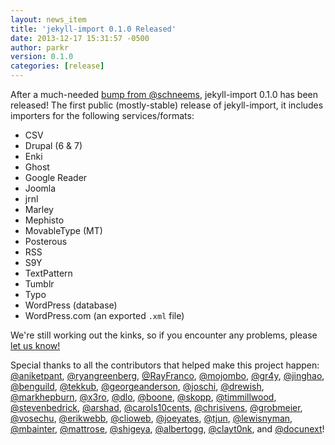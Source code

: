 ```yaml
---
layout: news_item
title: 'jekyll-import 0.1.0 Released'
date: 2013-12-17 15:31:57 -0500
author: parkr
version: 0.1.0
categories: [release]
---
```


After a much-needed [bump from @schneems][], jekyll-import 0.1.0 has been
released! The first public (mostly-stable) release of jekyll-import, it includes
importers for the following services/formats:

- CSV
- Drupal (6 & 7)
- Enki
- Ghost
- Google Reader
- Joomla
- jrnl
- Marley
- Mephisto
- MovableType (MT)
- Posterous
- RSS
- S9Y
- TextPattern
- Tumblr
- Typo
- WordPress (database)
- WordPress.com (an exported `.xml` file)

We're still working out the kinks, so if you encounter any problems, please
[let us know!][]

Special thanks to all the contributors that helped make this project happen:
[@aniketpant](https://github.com/aniketpant),
[@ryangreenberg](https://github.com/ryangreenberg),
[@RayFranco](https://github.com/RayFranco),
[@mojombo](https://github.com/mojombo), [@gr4y](https://github.com/gr4y),
[@jinghao](https://github.com/jinghao),
[@benguild](https://github.com/benguild), [@tekkub](https://github.com/tekkub),
[@georgeanderson](https://github.com/georgeanderson),
[@joschi](https://github.com/joschi), [@drewish](https://github.com/drewish),
[@markhepburn](https://github.com/markhepburn),
[@x3ro](https://github.com/x3ro), [@dlo](https://github.com/dlo),
[@boone](https://github.com/boone), [@skopp](https://github.com/skopp),
[@timmillwood](https://github.com/timmillwood),
[@stevenbedrick](https://github.com/stevenbedrick),
[@arshad](https://github.com/arshad),
[@carols10cents](https://github.com/carols10cents),
[@chrisivens](https://github.com/chrisivens),
[@grobmeier](https://github.com/grobmeier),
[@vosechu](https://github.com/vosechu),
[@erikwebb](https://github.com/erikwebb),
[@clioweb](https://github.com/clioweb),
[@joeyates](https://github.com/joeyates), [@tjun](https://github.com/tjun),
[@lewisnyman](https://github.com/lewisnyman),
[@mbainter](https://github.com/mbainter),
[@mattrose](https://github.com/mattrose),
[@shigeya](https://github.com/shigeya),
[@albertogg](https://github.com/albertogg),
[@clayt0nk](https://github.com/clayt0nk), and
[@docunext](https://github.com/docunext)!

[bump from @schneems]: https://github.com/jekyll/jekyll-import/issues/110
[let us know!]: https://github.com/jekyll/jekyll-import/issues/72
